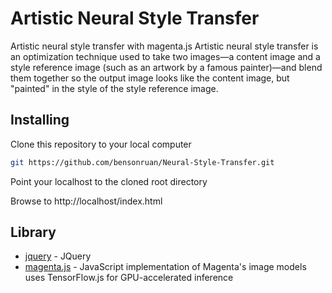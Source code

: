# Artistic Neural Style Transfer
Artistic neural style transfer with magenta.js
Artistic neural style transfer is an optimization technique used to take two images—a content image and a style reference image (such as an artwork by a famous painter)—and blend them together so the output image looks like the content image, but "painted" in the style of the style reference image.


## Installing
Clone this repository to your local computer
``` bash
git https://github.com/bensonruan/Neural-Style-Transfer.git
```
Point your localhost to the cloned root directory

Browse to http://localhost/index.html 


## Library
* [jquery](https://code.jquery.com/jquery-3.3.1.min.js) - JQuery
* [magenta.js](https://github.com/tensorflow/magenta-js/tree/master/image) - JavaScript implementation of Magenta's image models uses TensorFlow.js for GPU-accelerated inference
